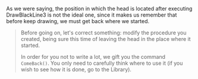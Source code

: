 As we were saying, the position in which the head is located after executing DrawBlackLine3 is not the ideal one, since it makes us remember that before keep drawing, we must get back where we started.

> Before going on, let's correct something: modify the procedure you created, being sure this time of leaving the head in the place where it started.
>
>In order for you not to write a lot, we gift you the command `ComeBack()`. You only need to carefully think where to use it (if you wish to see how it is done, go to the Library).